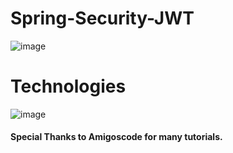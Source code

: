 # Spring-Security-JWT

![image](https://github.com/RafalGontarski/Spring-Security-JWT/assets/106514250/aa22e3f7-e677-4fa3-96c0-29e840965b9f)

# Technologies
![image](https://github.com/RafalGontarski/Spring-Security-JWT/assets/106514250/b151b382-caed-4e6b-8f32-37ce5a7631e2)


#### Special Thanks to Amigoscode for many tutorials.
